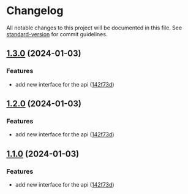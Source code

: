 # Changelog

All notable changes to this project will be documented in this file. See [standard-version](https://github.com/conventional-changelog/standard-version) for commit guidelines.

## [1.3.0](https://github.com/paci1828/ConventionalCommitsTest/compare/v1.4.14...v1.3.0) (2024-01-03)


### Features

* add new interface for the api ([142f73d](https://github.com/paci1828/ConventionalCommitsTest/commit/142f73dd08092563f16496497b5bbb45499923b3))

## [1.2.0](https://github.com/paci1828/ConventionalCommitsTest/compare/v1.4.14...v1.2.0) (2024-01-03)


### Features

* add new interface for the api ([142f73d](https://github.com/paci1828/ConventionalCommitsTest/commit/142f73dd08092563f16496497b5bbb45499923b3))

## [1.1.0](https://github.com/paci1828/ConventionalCommitsTest/compare/v1.4.14...v1.1.0) (2024-01-03)


### Features

* add new interface for the api ([142f73d](https://github.com/paci1828/ConventionalCommitsTest/commit/142f73dd08092563f16496497b5bbb45499923b3))
